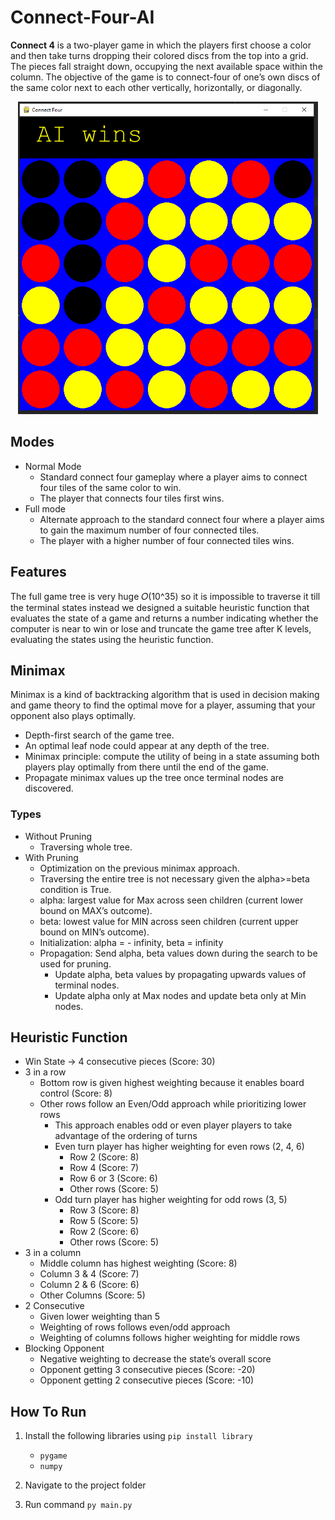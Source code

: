 # Connect-Four-AI
**Connect 4** is a two-player game in which the players first choose a color and then take turns
dropping their colored discs from the top into a grid. The pieces fall straight down, occupying
the next available space within the column. The objective of the game is to connect-four of
one’s own discs of the same color next to each other vertically, horizontally, or diagonally.
<p align="center"><img src="assets/screenshot.PNG" height="500"></p>

## Modes
- Normal Mode
  - Standard connect four gameplay where a player aims to connect four tiles of the same color to win. 
  - The player that connects four tiles first wins.
- Full mode 
  - Alternate approach to the standard connect four where a player aims to gain the maximum number of four connected tiles. 
  - The player with a higher number of four connected tiles wins.

## Features
The full game tree is very huge 𝑂(10^35) so it is impossible to traverse it till the terminal states instead we designed a suitable heuristic function 
that evaluates the state of a game and returns a number indicating whether the computer is near to win or lose and truncate the game tree after K levels, 
evaluating the states using the heuristic function.

## Minimax
Minimax is a kind of backtracking algorithm that is used in decision making and game theory to find the optimal move for a player, 
assuming that your opponent also plays optimally.
- Depth-first search of the game tree.
- An optimal leaf node could appear at any depth of the tree.
- Minimax principle: compute the utility of being in a state assuming both players play optimally from there until the end of the game.
- Propagate minimax values up the tree once terminal nodes are discovered.
### Types
- Without Pruning
  - Traversing whole tree.
- With Pruning
  - Optimization on the previous minimax approach.
  - Traversing the entire tree is not necessary given the alpha>=beta condition is True.
  - alpha: largest value for Max across seen children (current lower bound on MAX’s outcome).
  - beta: lowest value for MIN across seen children (current upper bound on MIN’s outcome).
  - Initialization: alpha = - infinity, beta = infinity
  - Propagation: Send alpha, beta values down during the search to be used for pruning.
    - Update alpha, beta values by propagating upwards values of terminal nodes.
    - Update alpha only at Max nodes and update beta only at Min nodes.

## Heuristic Function
- Win State → 4 consecutive pieces (Score: 30)
- 3 in a row
  - Bottom row is given highest weighting because it enables board control (Score: 8)
  - Other rows follow an Even/Odd approach while prioritizing lower rows
    - This approach enables odd or even player players to take advantage of the ordering of turns
    - Even turn player has higher weighting for even rows (2, 4, 6)
      - Row 2 (Score: 8)
      - Row 4 (Score: 7)
      - Row 6 or 3 (Score: 6)
      - Other rows (Score: 5)
    - Odd turn player has higher weighting for odd rows (3, 5)
      - Row 3 (Score: 8)
      - Row 5 (Score: 5)
      - Row 2 (Score: 6)
      - Other rows (Score: 5)
- 3 in a column
  - Middle column has highest weighting (Score: 8)
  - Column 3 & 4 (Score: 7)
  - Column 2 & 6 (Score: 6)
  - Other Columns (Score: 5)
- 2 Consecutive
  - Given lower weighting than 5
  - Weighting of rows follows even/odd approach
  - Weighting of columns follows higher weighting for middle rows
- Blocking Opponent
  - Negative weighting to decrease the state’s overall score
  - Opponent getting 3 consecutive pieces (Score: -20)
  - Opponent getting 2 consecutive pieces (Score: -10)

## How To Run
1. Install the following libraries using ```pip install library```
    - ```pygame```
    - ```numpy```

2. Navigate to the project folder
3. Run command ```py main.py```


